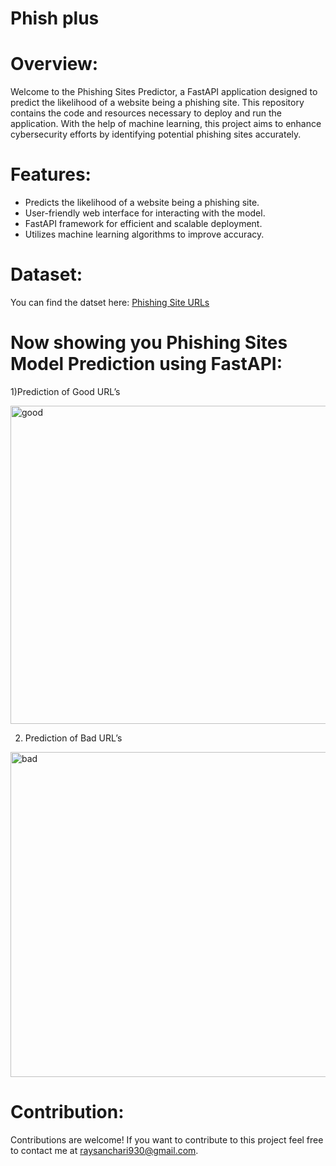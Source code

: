 # Phish plus

# Overview:
Welcome to the Phishing Sites Predictor, a FastAPI application designed to predict the likelihood of a website being a phishing site. This repository contains the code and resources necessary to deploy and run the application. With the help of machine learning, this project aims to enhance cybersecurity efforts by identifying potential phishing sites accurately.

# Features:

* Predicts the likelihood of a website being a phishing site.
* User-friendly web interface for interacting with the model.
* FastAPI framework for efficient and scalable deployment.
* Utilizes machine learning algorithms to improve accuracy.

# Dataset:

You can find the datset here: [Phishing Site URLs](https://www.kaggle.com/datasets/taruntiwarihp/phishing-site-urls)


# Now showing you Phishing Sites Model Prediction using FastAPI:

1)Prediction of Good URL’s

<img width="509" alt="good" src="https://github.com/Sanchariii/Phish-plus/assets/88083502/4e47bbb8-a7ac-4c3d-a977-3fa0a514b9e6">

2) Prediction of Bad URL’s

<img width="520" alt="bad" src="https://github.com/Sanchariii/Phish-plus/assets/88083502/a9abf0d4-23d6-4e1d-8545-10d171e991bb">

# Contribution:

Contributions are welcome! If you want to contribute to this project feel free to contact me at raysanchari930@gmail.com.




 
